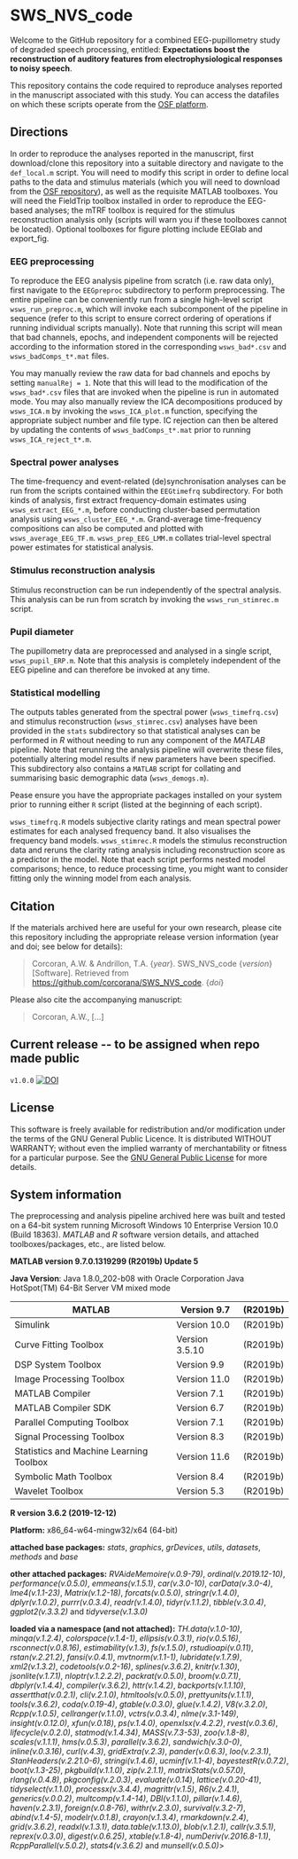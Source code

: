 # SWS_NVS_code


Welcome to the GitHub repository for a combined EEG-pupillometry study of degraded speech processing, entitled: 
**Expectations boost the reconstruction of auditory features from electrophysiological responses to noisy speech**.

This repository contains the code required to reproduce analyses reported in the manuscript associated with this study.
You can access the datafiles on which these scripts operate from the [OSF platform](https://osf.io/5qxds/).


## Directions
In order to reproduce the analyses reported in the manuscript, first download/clone this repository into a suitable directory and navigate to the `def_local.m` script.
You will need to modify this script in order to define local paths to the data and stimulus materials (which you will need to download from the [OSF repository](https://osf.io/5qxds/)), as well as the requisite MATLAB toolboxes.
You will need the FieldTrip toolbox installed in order to reproduce the EEG-based analyses; the mTRF toolbox is required for the stimulus reconstruction analysis only (scripts will warn you if these toolboxes cannot be located).
Optional toolboxes for figure plotting include EEGlab and export_fig.

### EEG preprocessing
To reproduce the EEG analysis pipeline from scratch (i.e. raw data only), first navigate to the `EEGpreproc` subdirectory to perform preprocessing.
The entire pipeline can be conveniently run from a single high-level script `wsws_run_preproc.m`, which will invoke each subcomponent of the pipeline in sequence (refer to this script to ensure correct ordering of operations if running individual scripts manually).
Note that running this script will mean that bad channels, epochs, and independent components will be rejected according to the information stored in the corresponding `wsws_bad*.csv` and `wsws_badComps_t*.mat` files.

You may manually review the raw data for bad channels and epochs by setting `manualRej = 1`. 
Note that this will lead to the modification of the `wsws_bad*.csv` files that are invoked when the pipeline is run in automated mode.
You may also manually review the ICA decompositions produced by `wsws_ICA.m` by invoking the `wsws_ICA_plot.m` function, specifying the appropriate subject number and file type.
IC rejection can then be altered by updating the contents of `wsws_badComps_t*.mat` prior to running `wsws_ICA_reject_t*.m`. 

### Spectral power analyses
The time-frequency and event-related (de)synchronisation analyses can be run from the scripts contained within the `EEGtimefrq` subdirectory.
For both kinds of analysis, first extract frequency-domain estimates using `wsws_extract_EEG_*.m`, before conducting cluster-based permutation analysis using `wsws_cluster_EEG_*.m`.
Grand-average time-frequency compositions can also be computed and plotted with `wsws_average_EEG_TF.m`.
`wsws_prep_EEG_LMM.m` collates trial-level spectral power estimates for statistical analysis. 

### Stimulus reconstruction analysis
Stimulus reconstruction can be run independently of the spectral analysis.
This analysis can be run from scratch by invoking the `wsws_run_stimrec.m` script.

### Pupil diameter
The pupillometry data are preprocessed and analysed in a single script, `wsws_pupil_ERP.m`.
Note that this analysis is completely independent of the EEG pipeline and can therefore be invoked at any time.

### Statistical modelling
The outputs tables generated from the spectral power (`wsws_timefrq.csv`) and stimulus reconstruction (`wsws_stimrec.csv`) analyses have been provided in the `stats` subdirectory so that statistical analyses can be performed in *R* without needing to run any component of the *MATLAB* pipeline.
Note that rerunning the analysis pipeline will overwrite these files, potentially altering model results if new parameters have been specified.
This subdirectory also contains a `MATLAB` script for collating and summarising basic demographic data (`wsws_demogs.m`).

Pease ensure you have the appropriate packages installed on your system prior to running either `R` script (listed at the beginning of each script).

`wsws_timefrq.R` models subjective clarity ratings and mean spectral power estimates for each analysed frequency band.
It also visualises the frequency band models.
`wsws_stimrec.R` models the stimulus reconstruction data and reruns the clarity rating analysis including  reconstruction score as a predictor in the model.
Note that each script performs nested model comparisons; hence, to reduce processing time, you might want to consider fitting only the winning model from each analysis.


## Citation
If the materials archived here are useful for your own research, please cite this repository including the appropriate release version information (year and doi; see below for details):

> Corcoran, A.W. & Andrillon, T.A. {*year*}. SWS_NVS_code {*version*} [Software]. Retrieved from https://github.com/corcorana/SWS_NVS_code. {*doi*}

Please also cite the accompanying manuscript:

> Corcoran, A.W., [...]


## Current release -- to be assigned when repo made public
`v1.0.0` [![DOI](https://zenodo.org/badge/DOI/[...].svg)](https://doi.org/[...])


## License
This software is freely available for redistribution and/or modification under the terms of the GNU General Public Licence.
It is distributed WITHOUT WARRANTY; without even the implied warranty of merchantability or fitness for a particular purpose. 
See the [GNU General Public License](https://github.com/corcorana/SWS_NVS_code/blob/main/LICENSE) for more details.


## System information
The preprocessing and analysis pipeline archived here was built and tested on a 64-bit system running Microsoft Windows 10 Enterprise Version 10.0 (Build 18363).
*MATLAB* and *R* software version details, and attached toolboxes/packages, etc., are listed below.


**MATLAB version 9.7.0.1319299 (R2019b) Update 5**

**Java Version**: Java 1.8.0_202-b08 with Oracle Corporation Java HotSpot(TM) 64-Bit Server VM mixed mode

|MATLAB                                               | Version 9.7       |  (R2019b)|
|-----------------------------------------------------|-------------------|----------|
|Simulink                                             | Version 10.0      |  (R2019b)|
|Curve Fitting Toolbox                                | Version 3.5.10    |  (R2019b)|
|DSP System Toolbox                                   | Version 9.9       |  (R2019b)|
|Image Processing Toolbox                             | Version 11.0      |  (R2019b)|
|MATLAB Compiler                                      | Version 7.1       |  (R2019b)|
|MATLAB Compiler SDK                                  | Version 6.7       |  (R2019b)|
|Parallel Computing Toolbox                           | Version 7.1       |  (R2019b)|
|Signal Processing Toolbox                            | Version 8.3       |  (R2019b)|
|Statistics and Machine Learning Toolbox              | Version 11.6      |  (R2019b)|
|Symbolic Math Toolbox                                | Version 8.4       |  (R2019b)|
|Wavelet Toolbox                                      | Version 5.3       |  (R2019b)|



**R version 3.6.2 (2019-12-12)**

**Platform:** x86_64-w64-mingw32/x64 (64-bit) 

**attached base packages:** 
_stats_, _graphics_, _grDevices_, _utils_, _datasets_, _methods_ and _base_

**other attached packages:** 
_RVAideMemoire(v.0.9-79)_, _ordinal(v.2019.12-10)_, _performance(v.0.5.0)_, _emmeans(v.1.5.1)_, _car(v.3.0-10)_, _carData(v.3.0-4)_, _lme4(v.1.1-23)_, _Matrix(v.1.2-18)_, _forcats(v.0.5.0)_, _stringr(v.1.4.0)_, _dplyr(v.1.0.2)_, _purrr(v.0.3.4)_, _readr(v.1.4.0)_, _tidyr(v.1.1.2)_, _tibble(v.3.0.4)_, _ggplot2(v.3.3.2)_ and _tidyverse(v.1.3.0)_

**loaded via a namespace (and not attached):** 
_TH.data(v.1.0-10)_, _minqa(v.1.2.4)_, _colorspace(v.1.4-1)_, _ellipsis(v.0.3.1)_, _rio(v.0.5.16)_, _rsconnect(v.0.8.16)_, _estimability(v.1.3)_, _fs(v.1.5.0)_, _rstudioapi(v.0.11)_, _rstan(v.2.21.2)_, _fansi(v.0.4.1)_, _mvtnorm(v.1.1-1)_, _lubridate(v.1.7.9)_, _xml2(v.1.3.2)_, _codetools(v.0.2-16)_, _splines(v.3.6.2)_, _knitr(v.1.30)_, _jsonlite(v.1.7.1)_, _nloptr(v.1.2.2.2)_, _packrat(v.0.5.0)_, _broom(v.0.7.1)_, _dbplyr(v.1.4.4)_, _compiler(v.3.6.2)_, _httr(v.1.4.2)_, _backports(v.1.1.10)_, _assertthat(v.0.2.1)_, _cli(v.2.1.0)_, _htmltools(v.0.5.0)_, _prettyunits(v.1.1.1)_, _tools(v.3.6.2)_, _coda(v.0.19-4)_, _gtable(v.0.3.0)_, _glue(v.1.4.2)_, _V8(v.3.2.0)_, _Rcpp(v.1.0.5)_, _cellranger(v.1.1.0)_, _vctrs(v.0.3.4)_, _nlme(v.3.1-149)_, _insight(v.0.12.0)_, _xfun(v.0.18)_, _ps(v.1.4.0)_, _openxlsx(v.4.2.2)_, _rvest(v.0.3.6)_, _lifecycle(v.0.2.0)_, _statmod(v.1.4.34)_, _MASS(v.7.3-53)_, _zoo(v.1.8-8)_, _scales(v.1.1.1)_, _hms(v.0.5.3)_, _parallel(v.3.6.2)_, _sandwich(v.3.0-0)_, _inline(v.0.3.16)_, _curl(v.4.3)_, _gridExtra(v.2.3)_, _pander(v.0.6.3)_, _loo(v.2.3.1)_, _StanHeaders(v.2.21.0-6)_, _stringi(v.1.4.6)_, _ucminf(v.1.1-4)_, _bayestestR(v.0.7.2)_, _boot(v.1.3-25)_, _pkgbuild(v.1.1.0)_, _zip(v.2.1.1)_, _matrixStats(v.0.57.0)_, _rlang(v.0.4.8)_, _pkgconfig(v.2.0.3)_, _evaluate(v.0.14)_, _lattice(v.0.20-41)_, _tidyselect(v.1.1.0)_, _processx(v.3.4.4)_, _magrittr(v.1.5)_, _R6(v.2.4.1)_, _generics(v.0.0.2)_, _multcomp(v.1.4-14)_, _DBI(v.1.1.0)_, _pillar(v.1.4.6)_, _haven(v.2.3.1)_, _foreign(v.0.8-76)_, _withr(v.2.3.0)_, _survival(v.3.2-7)_, _abind(v.1.4-5)_, _modelr(v.0.1.8)_, _crayon(v.1.3.4)_, _rmarkdown(v.2.4)_, _grid(v.3.6.2)_, _readxl(v.1.3.1)_, _data.table(v.1.13.0)_, _blob(v.1.2.1)_, _callr(v.3.5.1)_, _reprex(v.0.3.0)_, _digest(v.0.6.25)_, _xtable(v.1.8-4)_, _numDeriv(v.2016.8-1.1)_, _RcppParallel(v.5.0.2)_, _stats4(v.3.6.2)_ and _munsell(v.0.5.0)_> 
